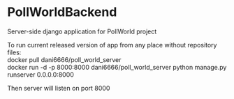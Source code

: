 # PollWorldBackend
Server-side django application for PollWorld project  

To run current released version of app from any place without repository files:  
docker pull dani6666/poll_world_server  
docker run -d -p 8000:8000 dani6666/poll_world_server python manage.py runserver 0.0.0.0:8000  

Then server will listen on port 8000
